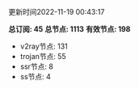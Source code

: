 更新时间2022-11-19 00:43:17

**总订阅: 45**
**总节点: 1113**
**有效节点: 198**
- v2ray节点: 131
- trojan节点: 55
- ssr节点: 8
- ss节点: 4
